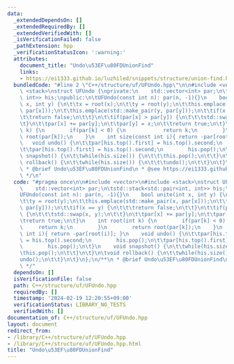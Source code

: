 ```yaml
---
data:
  _extendedDependsOn: []
  _extendedRequiredBy: []
  _extendedVerifiedWith: []
  _isVerificationFailed: false
  _pathExtension: hpp
  _verificationStatusIcon: ':warning:'
  attributes:
    document_title: "Undo\u53EF\u80FDUnionFind"
    links:
    - https://ei1333.github.io/luzhiled/snippets/structure/union-find.html
  bundledCode: "#line 2 \"C++/structure/uf/UFUndo.hpp\"\n\n#include <vector>\n#include\
    \ <stack>\nstruct UFUndo {\nprivate:\n    std::vector<int> par;\n\tstd::stack<std::pair<int,\
    \ int>> his;\npublic:\n\tUFUndo(const int n): par(n, -1){}\n    bool unite(int\
    \ x, int y) {\n\t\tx = root(x);\n\t\ty = root(y);\n\t\this.emplace(std::make_pair(x,\
    \ par[x]));\n\t\this.emplace(std::make_pair(y, par[y]));\n\t\tif(x == y) {\n\t\
    \t\treturn false;\n\t\t}\n\t\tif(par[x] > par[y]) {\n\t\t\tstd::swap(x, y);\n\t\
    \t}\n\t\tpar[x] += par[y];\n\t\tpar[y] = x;\n\t\treturn true;\n\t}\n    int root(int\
    \ k) {\n        if(par[k] < 0) {\n            return k;\n        }\n        return\
    \ root(par[k]);\n    }\n    int size(const int i){ return -par[root(i)]; }\n \
    \   void undo() {\n\t\tpar[his.top().first] = his.top().second;\n        his.pop();\n\
    \t\tpar[his.top().first] = his.top().second;\n        his.pop();\n\t}\n    void\
    \ snapshot() {\n\t\twhile(his.size()) {\n\t\t\this.pop();\n\t\t}\n\t}\n\tvoid\
    \ rollback() {\n\t\twhile(his.size()) {\n\t\t\tundo();\n\t\t}\n\t}\n};\n/**\n\
    \ * @brief Undo\u53EF\u80FDUnionFind\n * @see https://ei1333.github.io/luzhiled/snippets/structure/union-find.html\n\
    \ */\n"
  code: "#pragma once\n\n#include <vector>\n#include <stack>\nstruct UFUndo {\nprivate:\n\
    \    std::vector<int> par;\n\tstd::stack<std::pair<int, int>> his;\npublic:\n\t\
    UFUndo(const int n): par(n, -1){}\n    bool unite(int x, int y) {\n\t\tx = root(x);\n\
    \t\ty = root(y);\n\t\this.emplace(std::make_pair(x, par[x]));\n\t\this.emplace(std::make_pair(y,\
    \ par[y]));\n\t\tif(x == y) {\n\t\t\treturn false;\n\t\t}\n\t\tif(par[x] > par[y])\
    \ {\n\t\t\tstd::swap(x, y);\n\t\t}\n\t\tpar[x] += par[y];\n\t\tpar[y] = x;\n\t\
    \treturn true;\n\t}\n    int root(int k) {\n        if(par[k] < 0) {\n       \
    \     return k;\n        }\n        return root(par[k]);\n    }\n    int size(const\
    \ int i){ return -par[root(i)]; }\n    void undo() {\n\t\tpar[his.top().first]\
    \ = his.top().second;\n        his.pop();\n\t\tpar[his.top().first] = his.top().second;\n\
    \        his.pop();\n\t}\n    void snapshot() {\n\t\twhile(his.size()) {\n\t\t\
    \this.pop();\n\t\t}\n\t}\n\tvoid rollback() {\n\t\twhile(his.size()) {\n\t\t\t\
    undo();\n\t\t}\n\t}\n};\n/**\n * @brief Undo\u53EF\u80FDUnionFind\n * @see https://ei1333.github.io/luzhiled/snippets/structure/union-find.html\n\
    \ */"
  dependsOn: []
  isVerificationFile: false
  path: C++/structure/uf/UFUndo.hpp
  requiredBy: []
  timestamp: '2024-02-19 12:20:55+09:00'
  verificationStatus: LIBRARY_NO_TESTS
  verifiedWith: []
documentation_of: C++/structure/uf/UFUndo.hpp
layout: document
redirect_from:
- /library/C++/structure/uf/UFUndo.hpp
- /library/C++/structure/uf/UFUndo.hpp.html
title: "Undo\u53EF\u80FDUnionFind"
---
```

